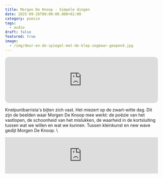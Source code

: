 ```yaml
---
title: Morgen De Knoop - Simpele dingen
date: 2025-09-26T00:00:00.000+02:00
category: poezie
tags:
  - audio
draft: false
featured: true
image:
  - /img/deur-en-de-spiegel-met-de-klep-zegmaar-geopend.jpg
---
```

<iframe data-testid="embed-iframe" style="border-radius:12px" src="https://open.spotify.com/embed/album/1Zk8kmPCdUzjwnjJmJf5bU?utm_source=generator" width="100%" height="152" frameBorder="0" allowfullscreen="" allow="autoplay; clipboard-write; encrypted-media; fullscreen; picture-in-picture" loading="lazy"></iframe>

Knelpuntbarrista's bijten zich vast. Het miezert op de zwart-witte dag. Dit zijn de beelden waar Morgen De Knoop mee werkt: de poëzie van het vastlopen, de schoonheid van het mislukken, de waarheid in de kortsluiting tussen wat we willen en wat we kunnen. Tussen kleinkunst en new wave gedijt Morgen De Knoop.
\
<iframe style="border: 0; width: 100%; height: 120px;" src="https://bandcamp.com/EmbeddedPlayer/track=825997600/size=large/bgcol=ffffff/linkcol=0687f5/tracklist=false/artwork=small/transparent=true/" seamless><a href="https://alexdeforce.bandcamp.com/track/simpele-dingen">Simpele dingen by Morgen De Knoop</a></iframe>
